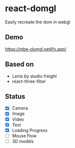 # react-domgl

Easily recreate the dom in webgl

## Demo

https://mbe-domgl.netlify.app/

## Based on

- Lenis by studio freight
- react-three-fiber

## Status

- [x] Camera
- [x] Image
- [x] Video
- [x] Text
- [x] Loading Progress
- [ ] Mouse Flow
- [ ] 3D models

